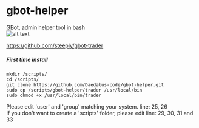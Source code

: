 # gbot-helper

GBot, admin helper tool in bash  
![alt text](https://i.imgur.com/55yy9NM.png)  
  
https://github.com/steeply/gbot-trader
  
##### First time install
```mkdir /scripts/```  
```cd /scripts/```  
```git clone https://github.com/Daedalus-code/gbot-helper.git```  
```sudo cp /scripts/gbot-helper/trader /usr/local/bin```  
```sudo chmod +x /usr/local/bin/trader```  
  
Please edit 'user' and 'group' matching your system. line: 25, 26  
If you don't want to create a 'scripts' folder, please edit line: 29, 30, 31 and 33  
